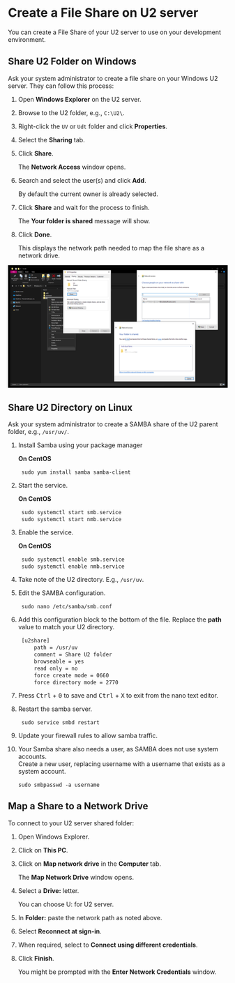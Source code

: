 # Create a File Share on U2 server

You can create a File Share of your U2 server to use on your development environment.

## Share U2 Folder on Windows

Ask your system administrator to create a file share on your Windows U2 server. They can follow this process:

1. Open **Windows Explorer** on the U2 server.

2. Browse to the U2 folder, e.g., `C:\U2\`.

3. Right-click the `UV` or `Udt` folder and click **Properties**.

4. Select the **Sharing** tab.

5. Click **Share**.  

    The **Network Access** window opens.

6. Search and select the user(s) and click **Add**.

    By default the current owner is already selected.

7. Click **Share** and wait for the process to finish.  

    The **Your folder is shared** message will show.

8. Click **Done**.  
    
    This displays the network path needed to map the file share as a network drive.

![Create File Share on Windows](../img/create-file-share-windows.png)

## Share U2 Directory on Linux

Ask your system administrator to create a SAMBA share of the U2 parent folder, e.g., `/usr/uv/`.

1. Install Samba using your package manager

    **On CentOS**

        sudo yum install samba samba-client

2. Start the service.  

    **On CentOS**

        sudo systemctl start smb.service
        sudo systemctl start nmb.service

3. Enable the service.  

    **On CentOS**

        sudo systemctl enable smb.service
        sudo systemctl enable nmb.service

4. Take note of the U2 directory. E.g., `/usr/uv`.

5. Edit the SAMBA configuration.

        sudo nano /etc/samba/smb.conf

6. Add this configuration block to the bottom of the file. Replace the **path** value to match your U2 directory.

        [u2share]
            path = /usr/uv
            comment = Share U2 folder
            browseable = yes
            read only = no
            force create mode = 0660
            force directory mode = 2770

7. Press <kbd>Ctrl</kbd> + <kbd>0</kbd> to save and <kbd>Ctrl</kbd> + <kbd>X</kbd>  to exit from the nano text editor.

8. Restart the samba server.

        sudo service smbd restart

9. Update your firewall rules to allow samba traffic.

10. Your Samba share also needs a user, as SAMBA does not use system accounts.  
Create a new user, replacing username with a username that exists as a system account.

        sudo smbpasswd -a username

## Map a Share to a Network Drive

To connect to your U2 server shared folder:

1. Open Windows Explorer.

2. Click on **This PC**. 

3. Click on **Map network drive** in the **Computer** tab. 
    
    The **Map Network Drive** window opens.

4. Select a **Drive:** letter.  

    You can choose U: for U2 server.

5. In **Folder:** paste the network path as noted above.

6. Select **Reconnect at sign-in**.

7. When required, select to **Connect using different credentials**.  

8. Click **Finish**.  

    You might be prompted with the **Enter Network Credentials** window.